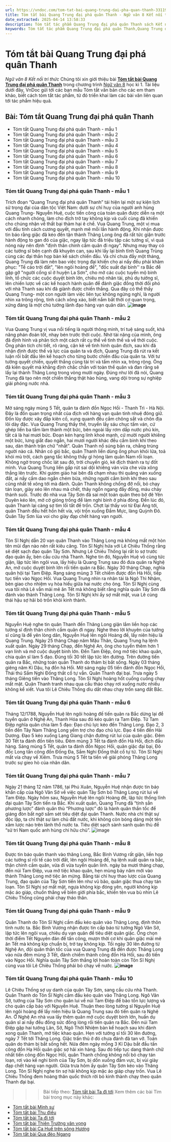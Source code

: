 ```yaml
---
url: https://vndoc.com/tom-tat-bai-quang-trung-dai-pha-quan-thanh-331198
title: Tóm tắt bài Quang Trung đại phá quân Thanh - Ngữ văn 8 Kết nối tri thức - VnDoc.com
date_extracted: 2025-04-14 13:58:33
description: Tóm tắt tác phẩm Quang Trung đại phá quân Thanh sách Kết nối tri thức giúp quý thầy cô giáo và các bạn học sinh có thêm tài liệu tham khảo.
keywords: Tóm tắt tác phẩm Quang Trung đại phá quân Thanh,Quang Trung đại phá quân Thanh,tóm tắt Quang Trung đại phá quân Thanh,Tóm tắt văn bản Quang Trung đại phá quân Thanh,tóm tắt bài Quang Trung đại phá quân Thanh,học tốt ngữ văn lớp 8,ngữ văn 8,ngữ văn 8 kết nối tri thức,văn 8 tập 1
---
```


# Tóm tắt bài Quang Trung đại phá quân Thanh
 _Ngữ văn 8 Kết nối tri thức_
Chúng tôi xin giới thiệu bài [**Tóm tắt bài Quang Trung đại phá quân Thanh**](<https://vndoc.com/tom-tat-bai-quang-trung-dai-pha-quan-thanh-331198>) trong chương trình [Ngữ văn 8](<https://vndoc.com/ngu-van-lop8>) học kì 1. Tài liệu dưới đây, VnDoc gửi tới các bạn mẫu Tóm tắt văn bản cho các em tham khảo, biết cách tóm tắt tác phẩm, từ đó triển khai làm các bài văn liên quan tới tác phẩm hiệu quả.
## Bài: Tóm tắt Quang Trung đại phá quân Thanh
  * Tóm tắt Quang Trung đại phá quân Thanh - mẫu 1
  * Tóm tắt Quang Trung đại phá quân Thanh - mẫu 2
  * Tóm tắt Quang Trung đại phá quân Thanh - mẫu 3
  * Tóm tắt Quang Trung đại phá quân Thanh - mẫu 4
  * Tóm tắt Quang Trung đại phá quân Thanh - mẫu 5
  * Tóm tắt Quang Trung đại phá quân Thanh - mẫu 6
  * Tóm tắt Quang Trung đại phá quân Thanh - mẫu 7
  * Tóm tắt Quang Trung đại phá quân Thanh - mẫu 8
  * Tóm tắt Quang Trung đại phá quân Thanh - mẫu 9
  * Tóm tắt Quang Trung đại phá quân Thanh - mẫu 10

### **Tóm tắt Quang Trung đại phá quân Thanh - mẫu 1**
Trích đoạn “Quang Trung đại phá quân Thanh” tái hiện lại một sự kiện lịch sử trọng đại của dân tộc Việt Nam: dưới sự chỉ huy của người anh hùng Quang Trung- Nguyễn Huệ, cuộc tiến công của toàn quân được diễn ra một cách nhanh chóng, làm cho địch trở tay không kịp và cuối cùng đã khiến cho chúng nhận về thất bại thảm hại ê chề. Vua Quang Trung, một vị mua với đầu tính cách cương quyết, mạnh mẽ mỗi lần hành động. Khi nhận được tin báo rằng giặc đã kéo đến tận thành Thăng Long ông đã rất tức giận trước hành động to gan đó của giặc, ngay lập tức đã triệu tập các tướng sĩ, vì quá nóng nảy nên định "định thân chinh cầm quân đi ngay". Nhưng may thay có các tướng sĩ bên cạnh đã khuyên can, sau khi lấy lại bình tĩnh Quang Trùng cùng các đại thần họp bàn kế sách chiến đấu. Và chỉ chưa đầy một tháng, Quang Trung đã làm nên bao việc trọng đại khiến cho ai nấy đều phải khâm phục: "Tế cáo trời đất", "lên ngôi hoàng đế", "đốc suất đại binh'' ra Bắc để gặp gỡ "người cống sĩ ở huyện La Sơn", cho mở các cuộc tuyển mộ binh lính, tổ chức các cuộc duyệt binh lớn, chiêu mộ nhân tài, phủ dụ tướng sĩ, lên chiến lược về các kế hoạch hành quân để đánh giặc đồng thời đối phó với nhà Thanh sau khi đã giành được chiến thắng. Qua đây có thể thấy Quang Trung- một con người làm việc liên tục không ngừng nghỉ, là người nhìn xa trông rộng, tính cách xông xáo, biết nắm bắt thời cơ quan trọng, xứng đáng là một chủ tướng lãnh đạo hàng vạn quân dân.
**![image](https://i.vdoc.vn/data/image/2024/11/09/a1-1682041594.png)**
### **Tóm tắt Quang Trung đại phá quân Thanh - mẫu 2**
Vua Quang Trung vị vua nổi tiếng là người thông minh, trí tuệ sáng suốt, khả năng phán đoán tốt, nhạy bén trước thời cuộc. Nhờ tài năng của mình, ông đã định hình và phân tích một cách rất cụ thể về tình thế và về thời cuộc. Ông phân tích chi tiết, rõ ràng, cặn kẽ về tình hình quân địch, sau khi đã nhận định được thế và lực của quân ta và địch, Quang Trung đã rút ra kết luận rồi bắt đầu lên kế hoạch cho từng bước chiến đấu của quân ta. Với tư tưởng quyết chiến, quyết thắng cùng tài trí và tầm nhìn xa, trông rộng. Ông đã kiên quyết mà khẳng định chắc chắn với toàn thể quân và đan rằng sẽ lấy lại thành Thăng Long trong vòng mười ngày. Đúng như lời đã nói, Quang Trung đã tạo nên một chiến thắng thật hào hùng, vang dội trong sự nghiệp giải phóng nước nhà.
### **Tóm tắt Quang Trung đại phá quân Thanh - mẫu 3**
Mờ sáng ngày mùng 5 Tết, quân ta đánh đồn Ngọc Hồi - Thanh Trì - Hà Nội. Đây là đồn quan trọng nhất của địch với hàng vạn quân tinh nhuệ đóng giữ. Đồn lũy được xây đắp kiên cố, xung quanh đều cắm chông sắt và chôn địa lôi dày đặc. Vua Quang Trung thấy thế, truyền lấy sáu chục tấm ván, cứ ghép liền ba tấm làm thành một bức, bên ngoài lấy rơm dấp nước phủ kín, tất cả là hai mươi bức. Đoạn kén hạng lính khoẻ mạnh, cứ mười người khiêng một bức, lưng giắt đao ngắn, hai mươi người khác đều cầm binh khí theo sau, dàn thành trận chữ "nhất". Quân Thanh nổ súng bắn ra, chẳng trúng người nào cả. Nhân có gió bắc, quân Thanh liền dùng ống phun khói lửa, toả khói mù trời, cách gang tấc không thấy gì hòng làm quân Nam rối loạn. Không ngờ trong chốc lát sau đó, trời chuyến gió, kẻ địch thành ra tự đốt mình. Vua Quang Trung liền gấp rút sai dội khiêng ván vừa che vừa xông thẳng lên trước. Khi gươm giáo hai bên đã chạm nhau thì quăng ván xuống đất, ai nấy cầm dao ngắn chém bừa, những người cầm binh khí theo sau cũng nhất tề xông tới mà đánh. Quân Thanh không chống đỡ nổi, bỏ chạy tán loạn, giày xéo lên nhau mà chết, thây ngổn ngang đầy đồng, máu chảy thành suối. Trước đó nhà vua Tây Sơn đã sai một toán quân theo bờ đê Yên Duyên kéo lên, mở cờ gióng trống để làm nghi binh ở phía đông. Đến lúc đó, quân Thanh lại càng sợ tìm lối tắt đế trốn. Chợt lại thấy voi từ Đại Áng tới, quân Thanh đều hết hồn hết vía, vội trốn xuống Đầm Mực, làng Quỳnh Đô. Quân Tây Sơn lùa voi cho giày đạp chết hàng vạn người.
### **Tóm tắt Quang Trung đại phá quân Thanh - mẫu 4**
Tôn Sĩ Nghị dẫn 20 vạn quân Thanh vào Thăng Long mà không mất một hòn tên mũi đạn nào nên rất kiêu căng. Tôn Sĩ Nghị hứa với Lê Chiêu Thống rằng sẽ diệt sạch đạo quân Tây Sơn. Nhưng Lê Chiêu Thống lại rất lo sợ trước đạo quân ấy, bèn cầu cứu nhà Thanh. Nghe tin đó, Nguyễn Huệ vô cùng tức giận, lập tức lên ngôi vua, lấy hiệu là Quang Trung sau đó đưa quân ra Nghệ An, mở cuộc duyệt binh lớn rồi tiến quân ra Bắc. Ngày 30 tháng Chạp, nghĩa quân hội tại Tam Điệp. Rạng sáng mùng 3 Tết chiếm được đồn Hà Hồi, tiếp tục tiến vào Ngọc Hồi. Vua Quang Trung nhìn ra nhân tài là Ngô Thì Nhậm, bèn giao cho nhiệm vụ hòa hiếu giữa hai nước cho ông. Tôn Sĩ Nghị cùng vua tôi nhà Lê vẫn mải mê ăn Tết mà không biết rằng nghĩa quân Tây Sơn đã đánh vào thành Thăng Long. Tôn Sĩ Nghị khi ấy sợ mất mật, vua Lê cùng thái hậu sợ hãi bỏ trốn khỏi kinh thành.
### **Tóm tắt Quang Trung đại phá quân Thanh - mẫu 5**
Nguyễn Huệ nghe tin quân Thanh đến Thăng Long giận lắm liền họp các tướng sĩ định thân chinh cầm quân đi ngay. Nghe theo lời khuyên của tướng sĩ cũng là để yên lòng dân, Nguyễn Huệ lên ngôi Hoàng đế, lấy niên hiệu là Quang Trung. Ngày 25 tháng Chạp năm Mậu Thân, Quang Trung hạ lệnh xuất quân. Ngày 29 tháng Chạp, đến Nghệ An, ông cho tuyển thêm hơn 1 vạn lính và mở cuộc duyệt binh lớn. Đến Tam Điệp, ông mở tiệc khao quân, chia quân sĩ làm 5 đạo. Đúng tối 30 tết lập tức lên đường. Trên đường tiến quân ra Bắc, những toán quân Thanh do thám bị bắt sống. Ngày 03 tháng giêng năm Kỉ Dậu, hạ đồn hà Hồi. Mờ sáng ngày 05 tiến đánh đồn Ngọc Hồi, Thái thú Sầm Nghi Đống thắt cổ tự vẫn. Quân Thanh đại bại. Trưa ngày 5 tháng Giêng tiến vào Thăng Long. Tôn Sĩ Nghị hoảng hốt cuống cuồng chạy mất mật. Quân Thanh tranh nhau qua cầu tháo chạy rơi xuống nước nhiều không kể xiết. Vua tôi Lê Chiêu Thống dìu dắt nhau chạy trốn sang đất Bắc.
### **Tóm tắt Quang Trung đại phá quân Thanh - mẫu 6**
Tháng 12/1788, Nguyễn Huệ lên ngôi hoàng đế tiến quân ra Bắc dừng lại để tuyển quân ở Nghệ An, Thanh Hóa sau đó kéo quân ra Tam Điệp. Từ Tam Điệp nghĩa quân chia làm 5 đạo: Đạo chủ lực kéo đến Thăng Long. Đạo 2, 3 tiến đến Tây Nam Thăng Long yểm trợ cho đạo chủ lực. Đạo 4 tiến đến Hải Dương. Đạo 5 kéo xuống Lạng Giang chặn đường rút lui của quân giặc. Đêm 30 Tết ta đánh đồn tiền tiêu. Đêm mùng 3 Tết ta đánh đồn Hà Hồi, địch đầu hàng. Sáng mùng 5 Tết, quân ta đánh đồn Ngọc Hồi, quân giặc đại bại, Đô đốc Long tấn công đồn Đống Đa, Sầm Nghi Đống thắt cổ tự tử. Tôn Sĩ Nghị mất vía chạy về Xiêm. Trưa mùng 5 Tết ta tiến về giải phóng Thăng Long trước sự gieo hò của nhân dân.
### **Tóm tắt Quang Trung đại phá quân Thanh - mẫu 7**
Ngày 21 tháng 12 năm 1786, tại Phú Xuân, Nguyễn Huệ nhận được tin báo khẩn cấp của Ngô Văn Sở về việc quân Tây Sơn bỏ Thăng Long rút lui về Tam Điệp. Ngày hôm sau, Nguyễn Huệ lên ngôi Hoàng đế, lập tức thống lĩnh đại quân Tây Sơn tiến ra Bắc. Khi xuất quân, Quang Trung đã “tính sẵn phương lược” đánh quân thù “Phương lược” đó là hành quân thần tốc để giáng đòn bất ngờ sấm sét tiêu diệt đại quân Thanh. Nước nhà chỉ thật sự độc lập, ta chỉ thật sự làm chủ đất nước, khi không còn bóng dáng một tên xâm lược nào trên lãnh thổ nước ta. Tiêu diệt sạch sành sanh quân thù để “sử tri Nam quốc anh hùng chi hữu chủ”.
![image](https://i.vdoc.vn/data/image/2024/11/09/lich-su-viet-nam-bang-tranh-quang-trung-dai-pha-quan-thanh-bia-cung-2.jpg)
### **Tóm tắt Quang Trung đại phá quân Thanh - mẫu 8**
Được tin báo quân thanh vào thăng Long, Bắc Bình Vương rất giận, liền họp các tướng sĩ rồi tế cáo trời đất, lên ngôi Hoàng đế, hạ lệnh xuất quân ra bắc, thân chinh cầm quân, vừa đi vừa tuyển quân lính. ngày ba mươi tháng chạp, đến núi Tam Điệp, vua mở tiệc khao quân, hẹn mùng bảy năm mới vào thành Thăng Long mở tiệc ăn mừng. Bằng tài chỉ huy thao lược của Quang Trung, đạo quân của Tây Sơn tiến lên như vũ bão, quân giặc thua chạy tán loạn. Tôn Sĩ Nghị sợ mất mật, ngựa không kịp đóng yên, người không kịp mặc áo giáp, chuồn thẳng về biên giới phía bắc, khiến tên vua bù nhìn Lê Chiêu Thống cũng phải chạy tháo thân.
### **Tóm tắt Quang Trung đại phá quân Thanh - mẫu 9**
Quân Thanh do Tôn Sĩ Nghị cầm đầu kéo quân vào Thăng Long, định thôn tính nước ta. Bắc Bình Vương nhận được tin cấp báo từ tướng Ngô Văn Sở, lập tức lên ngôi vua, chiêu dụ vạn quân để tiêu diệt quân giặc. Ông chọn thời điểm Tết Nguyên đán để tấn công, mượn thời cơ khi quân giặc mải mê ăn Tết mà không kịp chuẩn bị, trở tay không kịp. Tối ngày 30 lên đường từ Nghệ An, đội quân thần tốc của vua Quang Trung đã đến được Thăng Long vào nửa đêm mùng 3 Tết, đánh chiếm thành công đồn Hà Hồi, sau đó tiến vào Ngọc Hồi. Nghĩa quân Tây Sơn thắng lợi hoàn toàn còn Tôn Sĩ Nghị cùng vua tôi Lê Chiêu Thống phải bỏ chạy về nước.
**![image](https://i.vdoc.vn/data/image/2024/11/09/a-1682041584.jpg)**
### **Tóm tắt Quang Trung đại phá quân Thanh - mẫu 10**
Lê Chiêu Thống sợ uy danh của quân Tây Sơn, sang cầu cứu nhà Thanh. Quân Thanh do Tôn Sĩ Nghị cầm đầu kéo quân vào Thăng Long. Ngô Văn Sở, tướng của Tây Sơn cho quân lui về núi Tam Điệp để bảo tồn lực lượng và cho quân cấp báo với Nguyễn Huệ. Thuận theo lòng tướng sĩ Nguyễn Huệ lên ngôi hoàng đế lấy niên hiệu là Quang Trung sau đó tiến quân ra Nghệ An. Ở Nghệ An nhà vua lấy thêm quân mở cuộc duyệt binh lớn, huấn dụ quân sĩ ai nấy đều đồng sức đồng lòng rồi tiến quân ra Bắc. Đến núi Tam Điệp gặp hai tướng Lân, Sở, Ngô Thời Nhiệm bàn kế hoạch sau khi đánh xong quân Thanh, mở tiệc khao quân. Hẹn với tướng sĩ tối 30 lên đường, ngày 7 Tết tới Thăng Long. Giặc trấn thủ ở đó chưa đánh đã tan vỡ. Toán quân do thám bị bắt sống hết. Nửa đêm ngày mồng 3 Kỉ Dậu bắt đầu tấn công đồn Hạ Hồi quân giặc sợ hãi xin hàng. Sau đó tiếp tục dang thành chữ nhất tiến công đồn Ngọc Hồi, quân Thanh chống không nổi bỏ chạy tán loạn, rơi vào kế nghi binh của Tây Sơn, bị dồn xuống đầm vực, bị vùi giày đạp chết hàng vạn người. Giữa trưa hôm ấy quân Tây Sơn kéo vào Thăng Long. Tôn Sĩ Nghị nghe tin sợ hãi không kịp mặc áo giáp chạy trốn. Vua Lê Chiêu Thống đem hoàng thân quốc thích rời bỏ kinh thành chạy theo quân Thanh đại bại.
>>> Bài tiếp theo: [Tóm tắt bài Ta đi tới](<https://vndoc.com/tom-tat-bai-ta-di-toi-331199>)
Xem thêm các bài Tìm bài trong mục này khác:
  * [Tóm tắt bài Minh sư](</tom-tat-bai-minh-su-331201>)
  * [Tóm tắt bài Thu điếu](</tom-tat-bai-thu-dieu-331206>)
  * [Tóm tắt bài Ta đi tới](</tom-tat-bai-ta-di-toi-331199>)
  * [Tóm tắt bài Thiên Trường vãn vọng](</tom-tat-bai-thien-truong-van-vong-331210>)
  * [Tóm tắt bài Ca Huế trên sông Hương](</tom-tat-bai-ca-hue-tren-song-huong-331211>)
  * [Tóm tắt bài Qua đèo Ngang](</tom-tat-bai-qua-deo-ngang-331212>)

